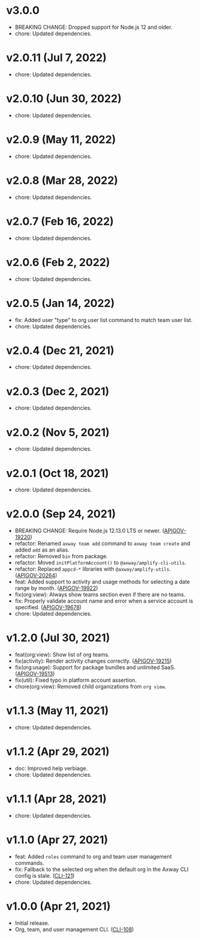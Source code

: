 # v3.0.0

- BREAKING CHANGE: Dropped support for Node.js 12 and older.
- chore: Updated dependencies.

# v2.0.11 (Jul 7, 2022)

- chore: Updated dependencies.

# v2.0.10 (Jun 30, 2022)

- chore: Updated dependencies.

# v2.0.9 (May 11, 2022)

- chore: Updated dependencies.

# v2.0.8 (Mar 28, 2022)

- chore: Updated dependencies.

# v2.0.7 (Feb 16, 2022)

- chore: Updated dependencies.

# v2.0.6 (Feb 2, 2022)

- chore: Updated dependencies.

# v2.0.5 (Jan 14, 2022)

- fix: Added user "type" to org user list command to match team user list.
- chore: Updated dependencies.

# v2.0.4 (Dec 21, 2021)

- chore: Updated dependencies.

# v2.0.3 (Dec 2, 2021)

- chore: Updated dependencies.

# v2.0.2 (Nov 5, 2021)

- chore: Updated dependencies.

# v2.0.1 (Oct 18, 2021)

- chore: Updated dependencies.

# v2.0.0 (Sep 24, 2021)

- BREAKING CHANGE: Require Node.js 12.13.0 LTS or newer.
  ([APIGOV-19220](https://jira.axway.com/browse/APIGOV-19220))
- refactor: Renamed `axway team add` command to `axway team create` and added `add` as an alias.
- refactor: Removed `bin` from package.
- refactor: Moved `initPlatformAccount()` to `@axway/amplify-cli-utils`.
- refactor: Replaced `appcd-*` libraries with `@axway/amplify-utils`.
  ([APIGOV-20264](https://jira.axway.com/browse/APIGOV-20264))
- feat: Added support to activity and usage methods for selecting a date range by month.
  ([APIGOV-19922](https://jira.axway.com/browse/APIGOV-19922))
- fix(org:view): Always show teams section even if there are no teams.
- fix: Properly validate account name and error when a service account is specified.
  ([APIGOV-19678](https://jira.axway.com/browse/APIGOV-19678))
- chore: Updated dependencies.

# v1.2.0 (Jul 30, 2021)

- feat(org:view): Show list of org teams.
- fix(activity): Render activity changes correctly.
  ([APIGOV-19215](https://jira.axway.com/browse/APIGOV-19215))
- fix(org:usage): Support for package bundles and unlimited SaaS.
  ([APIGOV-19513](https://jira.axway.com/browse/APIGOV-19513))
- fix(util): Fixed typo in platform account assertion.
- chore(org:view): Removed child organizations from `org view`.

# v1.1.3 (May 11, 2021)

- chore: Updated dependencies.

# v1.1.2 (Apr 29, 2021)

- doc: Improved help verbiage.
- chore: Updated dependencies.

# v1.1.1 (Apr 28, 2021)

- chore: Updated dependencies.

# v1.1.0 (Apr 27, 2021)

- feat: Added `roles` command to org and team user management commands.
- fix: Fallback to the selected org when the default org in the Axway CLI config is stale.
  ([CLI-121](https://jira.axway.com/browse/CLI-121))
- chore: Updated dependencies.

# v1.0.0 (Apr 21, 2021)

- Initial release.
- Org, team, and user management CLI. ([CLI-108](https://jira.axway.com/browse/CLI-108))
